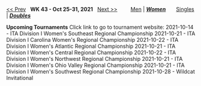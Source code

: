 [<< Prev](women_doubles_2142.md) &nbsp; **WK 43 - Oct 25-31, 2021** &nbsp; [Next >>](women_doubles_2144.md) &nbsp;&nbsp;&nbsp;&nbsp;&nbsp;&nbsp;&nbsp; [Men](./men_doubles_2143.md) &#124; [***Women***](./women_doubles_2143.md) &nbsp;&nbsp;&nbsp;&nbsp;&nbsp; [Singles](./women_singles_2143.md) &#124; [***Doubles***](./women_doubles_2143.md)

**Upcoming Tournaments**
Click link to go to tournament website:
  2021-10-14 - ITA Division I Women's Southeast Regional Championship
  2021-10-21 - ITA Division I Carolina Women's Regional Championship
  2021-10-22 - ITA Division I Women's Atlantic Regional Championship
  2021-10-21 - ITA Division I Women's Central Regional Championship
  2021-10-22 - ITA Division I Women's Northwest Regional Championship
  2021-10-21 - ITA Division I Women's Ohio Valley Regional Championship
  2021-10-21 - ITA Division I Women's Southwest Regional Championship
  2021-10-28 - Wildcat Invitational